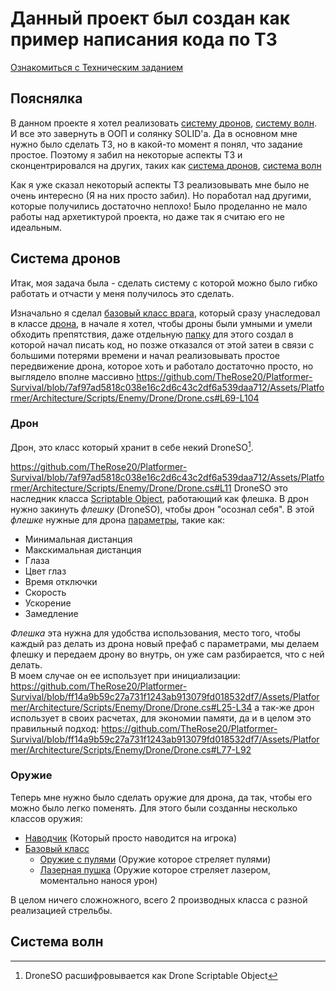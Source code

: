 # Данный проект был создан как пример написания кода по ТЗ
[Ознакомиться с Техническим заданием](https://docs.google.com/document/d/1ZUS6sHHvmQcrcTfE9a0TabNFE93YMRpWvUfZ-7E98rE/edit?usp=sharing)

## Пояснялка
В данном проекте я хотел реализовать [систему дронов](https://github.com/TheRose20/Platformer-Survival/blob/master/README.md#%D1%81%D0%B8%D1%81%D1%82%D0%B5%D0%BC%D0%B0-%D0%B4%D1%80%D0%BE%D0%BD%D0%BE%D0%B2), [систему волн](https://github.com/TheRose20/Platformer-Survival/blob/master/README.md#%D1%81%D0%B8%D1%81%D1%82%D0%B5%D0%BC%D0%B0-%D0%B4%D1%80%D0%BE%D0%BD%D0%BE%D0%B2). И все это завернуть в ООП и солянку SOLID'а. Да в основном мне нужно было сделать ТЗ, но в какой-то момент я понял, что задание простое. Поэтому я забил на некоторые аспекты ТЗ и сконцентрировался на других, таких как [система дронов](https://github.com/TheRose20/Platformer-Survival/blob/master/README.md#%D1%81%D0%B8%D1%81%D1%82%D0%B5%D0%BC%D0%B0-%D0%B4%D1%80%D0%BE%D0%BD%D0%BE%D0%B2), [система волн](https://github.com/TheRose20/Platformer-Survival/blob/master/README.md#%D1%81%D0%B8%D1%81%D1%82%D0%B5%D0%BC%D0%B0-%D0%B4%D1%80%D0%BE%D0%BD%D0%BE%D0%B2)

Как я уже сказал некоторый аспекты ТЗ реализовывать мне было не очень интересно (Я на них просто забил). Но поработал над другими, которые получились достаточно неплохо! Было проделанно не мало работы над архетиктурой проекта, но даже так я считаю его не идеальным.

## Система дронов
Итак, моя задача была - сделать систему с которой можно было гибко работать и отчасти у меня получилось это сделать.

Изначально я сделал [базовый класс врага](https://github.com/TheRose20/Platformer-Survival/blob/master/Assets/Platformer/Architecture/Scripts/Enemy/Enemy.cs), который сразу унаследовал в классе [дрона](https://github.com/TheRose20/Platformer-Survival/blob/master/Assets/Platformer/Architecture/Scripts/Enemy/Drone/Drone.cs), в начале я хотел, чтобы дроны были умными и умели обходить препятствия, даже отдельную [папку](https://github.com/TheRose20/Platformer-Survival/tree/master/Assets/Platformer/Architecture/Scripts/AI/Drone) для этого создал в которой начал писать код, но позже отказался от этой затеи в связи с большими потерями времени и начал реализовывать простое передвижение дрона, которое хоть и работало достаточно просто, но выглядело вполне массивно
https://github.com/TheRose20/Platformer-Survival/blob/7af97ad5818c038e16c2d6c43c2df6a539daa712/Assets/Platformer/Architecture/Scripts/Enemy/Drone/Drone.cs#L69-L104

### Дрон

Дрон, это класс который хранит в себе некий DroneSO[^1].

[^1]: DroneSO расшифровывается как Drone Scriptable Object

https://github.com/TheRose20/Platformer-Survival/blob/7af97ad5818c038e16c2d6c43c2df6a539daa712/Assets/Platformer/Architecture/Scripts/Enemy/Drone/Drone.cs#L11
DroneSO это наследник класса [Scriptable Object](https://docs.unity3d.com/Manual/class-ScriptableObject.html), работающий как флешка. В дрон нужно закинуть *флешку* (DroneSO), чтобы дрон "осознал себя". В этой *флешке* нужные для дрона [параметры](https://github.com/TheRose20/Platformer-Survival/blob/master/Assets/Platformer/Architecture/Scripts/SO/Enemy/Drone/DroneSO.cs), такие как:
- Минимальная дистанция
- Макскимальная дистанция
- Глаза
- Цвет глаз
- Время отключки
- Скорость
- Ускорение
- Замедление <br>

*Флешка* эта нужна для удобства использования, место того, чтобы каждый раз делать из дрона новый префаб с параметрами, мы делаем флешку и передаем дрону во внутрь, он уже сам разбирается, что с ней делать.<br>
В моем случае он ее использует при инициализации:
https://github.com/TheRose20/Platformer-Survival/blob/ff14a9b59c27a731f1243ab913079fd018532df7/Assets/Platformer/Architecture/Scripts/Enemy/Drone/Drone.cs#L25-L34
а так-же дрон использует в своих расчетах, для экономии памяти, да и в целом это правильный подход:
https://github.com/TheRose20/Platformer-Survival/blob/ff14a9b59c27a731f1243ab913079fd018532df7/Assets/Platformer/Architecture/Scripts/Enemy/Drone/Drone.cs#L77-L92


### Оружие
Теперь мне нужно было сделать оружие для дрона, да так, чтобы его можно было легко поменять. Для этого были созданны несколько классов оружия:
- [Наводчик](https://github.com/TheRose20/Platformer-Survival/blob/master/Assets/Platformer/Architecture/Scripts/Enemy/Drone/Guns/AimGunToPlayer.cs) (Который просто наводится на игрока)
- [Базовый класс](https://github.com/TheRose20/Platformer-Survival/blob/master/Assets/Platformer/Architecture/Scripts/Enemy/Drone/Guns/DroneWeapons/DroneGun.cs)
  - [Оружие с пулями](https://github.com/TheRose20/Platformer-Survival/blob/master/Assets/Platformer/Architecture/Scripts/Enemy/Drone/Guns/DroneWeapons/DroneGunBullet.cs) (Оружие которое стреляет пулями)
  - [Лазерная пушка](https://github.com/TheRose20/Platformer-Survival/blob/master/Assets/Platformer/Architecture/Scripts/Enemy/Drone/Guns/DroneWeapons/DroneGunLaser.cs) (Оружие которое стреляет лазером, моментально нанося урон)<br>
  
В целом ничего сложножного, всего 2 производных класса с разной реализацией стрельбы. 


## Система волн
